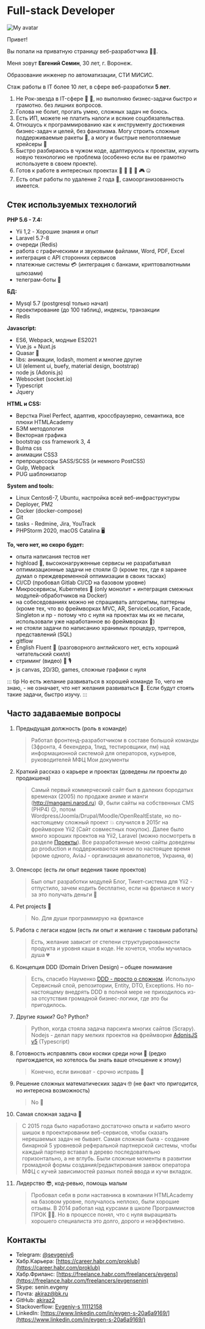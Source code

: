 # Full-stack Developer

![My avatar](/img/ava.jpeg)

Привет!

Вы попали на приватную страницу веб-разработчика 🧑‍💻.

Меня зовут **Евгений Семин**, 30 лет, г. Воронеж.

Образование инженер по автоматизации, СТИ МИСИС.

Стаж работы в IT более 10 лет, в сфере веб-разработки **5 лет**.

1. Не Рок-звезда в IT-сфере 🤠 🤟, но выполняю бизнес-задачи быстро и грамотно. без лишних вопросов.
2. Голова не болит, прогать умею, сложных задач не боюсь.
3. Есть ИП, можете не платить налоги и всякие соцобязательства.
4. Отношусь к программированию как к инструменту достижения бизнес-задач и целей, без фанатизма. Могу строить сложные поддерживаемые ракеты 🚀, а могу и быстрые непотопляемые крейсеры 🚤
5. Быстро разбираюсь в чужом коде, адаптируюсь к проектам, изучить новую технологию не проблема (особенно если вы ее грамотно используете в своем проекте).
6. Готов к работе в интересных проектах 🎰 🔞 💸 🔮 🎮 🤐
7. Есть опыт работы по удаленке 2 года 🏪, самоорганизованность имеется.

## Стек используемых технологий

**PHP 5.6 - 7.4:**
- Yii 1,2 - Хорошие знания и опыт
- Laravel 5.7-8
- очереди (Redis)
- работа с графическими и звуковыми файлами, Word, PDF, Excel
- интеграция с API сторонних сервисов
- платежные системы 💳 (интеграция с банками, криптовалютными шлюзами)
- телеграм-боты 🤖

**БД:**
- Mysql 5.7 (postgresql только начал)
- проектирование (до 100 таблиц), индексы, транзакции
- Redis

**Javascript:**
- ES6, Webpack, модные ES2021
- Vue.js + Nuxt.js
- Quasar 📱   
- libs: анимации, lodash, moment и многие другие
- UI (element ui, buefy, material design, bootstrap)
- node js (Adonis.js)
- Websocket (socket.io)
- Typescript
- Jquery

**HTML и CSS:**
- Верстка Pixel Perfect, адаптив, кроссбраузерно, семантика, все плюхи HTMLAcademy
- БЭМ методология
- Векторная графика
- bootstrap css framework 3, 4
- Bulma css
- анимации CSS3
- препроцессоры SASS/SCSS (и немного PostCSS)
- Gulp, Webpack
- PUG шаблонизатор

**System and tools:**
- Linux Centos6-7, Ubuntu, настройка всей веб-инфраструктуры
- Deployer, PM2
- Docker (docker-compose)
- Git
- tasks - Redmine, Jira, YouTrack
- PHPStorm 2020, macOS Catalina 🖥

**То, чего нет, но скоро будет:**
- опыта написания тестов нет
- highload 🚀, высоконагруженные сервисы не разрабатывал
- оптимизационные задачи не стояли 😔 (кроме тех, где я заранее думал о преждевременной оптимизации в своих тасках)
- CI/CD (пробовал Gitlab CI/CD на базовом уровне)
- Микросервисы, Kubernetes 🧱 (only монолит + интеграция смежных модулей-обработчиков на Docker)
- на собеседованиях можно не спрашивать алгоритмы, паттерны (кроме тех, что во фреймворках MVC, AR, ServiceLocation, Facade, Singleton и пр - потому что с нуля на проектах мы их не писали, использовали уже наработанное во фреймворках 🧐)
- не стояли задачи по написанию хранимых процедур, триггеров, представлений (SQL)
- gitflow
- English Fluent 🙊 (разговорного английского нет, есть хороший читательский скилл)
- стриминг (видео) 🎥 🎙
- js canvas, 2D/3D, games, сложные графики с нуля

::: tip Но есть желание развиваться в хорошей команде
То, чего не знаю, - не означает, что нет желания развиваться 💪. Если будут стоять такие задачи, быстро изучу.
:::

## Часто задаваемые вопросы

1. Предыдущая должность (роль в команде)
    > Работал фронтенд-разработчиком в составе большой команды (3фронта, 4 бекендера, 1лид, тестировщики, пм) над
    информационной системой для операторов, курьеров, руководителей МФЦ Мои документы
2. Краткий рассказ о карьере и проектах (доведены ли проекты до продакшена)
    > Самый первый коммерческий сайт был в далеких бородатых временах (2005) по продаже аниме и манги (http://mangami.narod.ru) 😅,
    были сайты на собственных CMS (PHP4) 😐, потом Wordpress/Joomla/Drupal/Moodle/OpenRealtEstate,
    но по-настоящему сложный проект 💥 случился в 2015г на фреймворке Yii2 (Сайт совместных покупок).
    Далее было много хороших проектов на Yii2, Laravel (можно посмотреть в разделе [Проекты](/projects/)).
    Все разработанные мною сайты доведены до production и поддерживаются мною по настоящее время (кроме одного, AviaJ - организация авиаполетов, Украина, ❄️)
3. Опенсорс (есть ли опыт ведения такие проектов)
    > Был опыт разработки модулей Блог, Тикет-система для Yii2 - отпустило, зачем кодить бесплатно, если на фрилансе я могу за это получать деньги 🧐
4. Pet projects 🐣
    > No. Для души программирую на фрилансе
5. Работа с легаси кодом (есть ли опыт и желание с таковым работать)
    > Есть, желание зависит от степени структурированности продукта и уровня каши в коде. Не хочется, чтобы мучилась душа 💔
6. Концепция DDD (Domain Driven Design) – общее понимание
    > Есть, спасибо Науменко [DDD - просто о сложном](https://www.youtube.com/watch?v=rjtbCyacJas). Использую Сервисный слой, репозитории, Entity, DTO, Exceptions. Но по-настоящему внедрять DDD в полной мере не приходилось из-за отсутствия громадной бизнес-логики, где это бы пригодилось.
7. Другие языки? Go? Python?
    > Python, когда стояла задача парсинга многих сайтов (Scrapy). Nodejs - делал пару мелких проектов на фреймворке [AdonisJS v5](https://adonisjs.com) (Typescript)

8. Готовность исправлять свои косяки среди ночи 🌃 (редко пригождается, но хотелось бы знать ваше отношение к этому)
    > Конечно, если виноват - срочно исправь 🔧
9. Решение сложных математических задач 🤓 (не факт что пригодится, но интересна возможность)
    > No 🙈
10. Самая сложная задача 🧠
   > С 2015 года было наработано достаточно опыта и набито много шишок в проектировании веб-сервисов, чтобы сказать нерешаемых задач не бывает. Самая
    сложная была - создание бинарной 5 уровневой реферальной партнерской системы, чтобы каждый партнер вставал в дерево последовательно горизонтально, а не вглубь.
    Были сложные моменты в развитии громадной формы создания/редактирования заявок оператора МФЦ с кучей зависимостей разных полей ввода и кучи вкладок.
11. Лидерство 😎, код-ревью, помощь малым
    > Пробовал себя в роли наставника в компании HTMLAcademy на базовом уровне, получалось неплохо, были хорошие отзывы. В 2014 работал над курсами в школе Программистов ПРОК 👨‍🏫. Но в процессе понял, что с нуля выращивать хорошего специалиста это долго, дорого и неэффективно.

## Контакты

* Telegram: [@sevgeniy6](https://t.me/sevgeniy6)
* Хабр.Карьера: [https://career.habr.com/proklub](https://career.habr.com/proklub)
* Хабр.Фриланс: [https://freelance.habr.com/freelancers/evgens](https://freelance.habr.com/freelancers/evgensenin)
* Skype: senin.evgeny
* Почта: akiraz@bk.ru
* GitHub: [akiraz2](https://github.com/akiraz2)
* Stackoverflow: [Evgeniy-s 11112158](https://stackoverflow.com/users/11112158/evgeniy-s)
* LinkedIn: [https://www.linkedin.com/in/evgen-s-20a6a9169/](https://www.linkedin.com/in/evgen-s-20a6a9169/)
